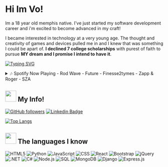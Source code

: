 # Hi Im Vo!
 
Im a 18 year old memphis native. I've just started my software development career and i'm excited to become advanced in my craft!

I became interested in technology at a very young age. The thought and creativity of games and devices pulled me in and I knew that was something I could be apart of. **I declined 7 college scholarships** with purest of faith to pursue **MY dream and I promise I intend to have it**.

[![Typing SVG](https://readme-typing-svg.demolab.com?font=Fira+Code&duration=2000&pause=500&color=53F762&width=1000&lines=Hello+my+name+is+Steven+Freeman+I'm+a+Software+Engineer;Hello+my+name+is+Steven+Freeman+I'm+a+Gamer;Hello+my+name+is+Steven+Freeman+I'm+a+Popular+Loner;Hello+my+name+is+Steven+Freeman+I'm+a+Music+Fan;Hello+my+name+is+Steven+Freeman+I'm+a+Athelete;Hello+my+name+is+Steven+Freeman+I'm+a+Anime+Fan;Hello+my+name+is+Steven+Freeman+I'm+a+Student+at+CodeCrew;Hello+my+name+is+Steven+Freeman+I'm+a+Growing+Developer)](https://git.io/typing-svg)

<details>
<summary>🎶 Spotify Now Playing - Rod Wave - Future - Finesse2tymes - Zapp & Roger - SZA
</summary>

[<img src="https://spotify-github-profile.vercel.app/api/view?uid=epicgammie12&cover_image=true&theme=natemoo-re&show_offline=false&background_color=121212&interchange=false&bar_color=53b14f&bar_color_cover=true" width="350" />](https://github.com/kittinan/spotify-github-profile)

</details>


## <img height="35" src="https://github.com/VofromDaM/VoFromDaM/blob/a01ffb04a59511f80ab8139b4a715d71116e919d/assets/plant.gif"/>    My Info!

[![GitHub followers](https://img.shields.io/github/followers/VoFromDaM?style=social)](https://www.github.com/VoFromDaM)
[![Linkedin Badge](https://img.shields.io/badge/-VoFromDaM-red?style=flat-square&logo=Linkedin&logoColor=white&link=https://www.linkedin.com/in/steven-freeman/)](https://www.linkedin.com/in/steven-freeman-8603662b1/)

[![Top Langs](https://github-readme-stats.vercel.app/api/top-langs/?username=VoFromDaM&layout=compact&theme=tokyonight)](https://github.com/anuraghazra/github-readme-stats)



## <img height="35" src="https://github.com/VoFromDaM/VoFromDaM/blob/2768b151b3123fbdde98c305a26537f165940f7a/assets/exclamationcolor.gif"/>    The languages I know

![HTML5](https://img.shields.io/badge/HTML5-E34F26?style=for-the-badge&logo=html5&logoColor=white)
![Python](https://img.shields.io/badge/Python-FFD43B?style=for-the-badge&logo=python&logoColor=blue)
![JavaScript](https://img.shields.io/badge/JavaScript-323330?style=for-the-badge&logo=javascript&logoColor=F7DF1E)
![CSS](https://img.shields.io/badge/CSS3-1572B6?style=for-the-badge&logo=css3&logoColor=white)
![React](https://img.shields.io/badge/-ReactJs-61DAFB?logo=react&logoColor=white&style=for-the-badge)
![Bootstrap](https://img.shields.io/badge/bootstrap-%23563D7C.svg?style=for-the-badge&logo=bootstrap&logoColor=white)
![jQuery](https://img.shields.io/badge/jquery-%230769AD.svg?style=for-the-badge&logo=jquery&logoColor=white)
![.NET](https://img.shields.io/badge/.NET-512BD4?style=for-the-badge&logo=.net&logoColor=white)
![C#](https://img.shields.io/badge/C%23-239120?style=for-the-badge&logo=c-sharp&logoColor=white)
![Node.js](https://img.shields.io/badge/Node.js-339933?style=for-the-badge&logo=node.js&logoColor=white)
![SQL](https://img.shields.io/badge/SQL-4479A1?style=for-the-badge&logo=postgresql&logoColor=white)
![MongoDB](https://img.shields.io/badge/MongoDB-47A248?style=for-the-badge&logo=mongodb&logoColor=white)
![Django](https://img.shields.io/badge/Django-092E20?style=for-the-badge&logo=django&logoColor=white)
![Express.js](https://img.shields.io/badge/express.js-%23404d59.svg?style=for-the-badge&logo=express&logoColor=%2361DAFB)